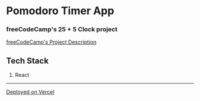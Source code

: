 # Pomodoro Timer App
### freeCodeCamp's 25 + 5 Clock project
<a href="https://www.freecodecamp.org/learn/front-end-development-libraries/front-end-development-libraries-projects/build-a-25--5-clock">freeCodeCamp's Project Description</a>

## Tech Stack
1. React

<hr>
<a href="https://pomodoro-timer-by-imvbhargav.vercel.app/">Deployed on Vercel</a>